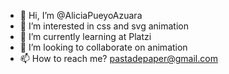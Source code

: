 - 👋 Hi, I’m @AliciaPueyoAzuara
- 👀 I’m interested in css and svg animation
- 🌱 I’m currently learning at Platzi
- 💞️ I’m looking to collaborate on animation
- 📫 How to reach me? pastadepaper@gmail.com 
